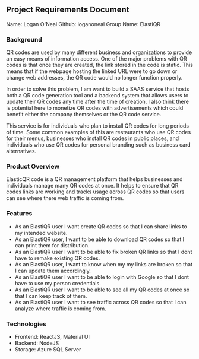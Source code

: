 ## Project Requirements Document

Name:       Logan O'Neal
Github:     loganoneal
Group Name: ElastiQR

### Background
QR codes are used by many different business and organizations to provide an easy means of information access. One of the major problems with QR codes is that once they are created, the link stored in the code is static. This means that if the webpage hosting the linked URL were to go down or change web addresses, the QR code would no longer function properly. 

In order to solve this problem, I am want to build a SAAS service that hosts both a QR code generation tool and a backend system that allows users to update their QR codes any time after the time of creation. I also think there is potential here to monetize QR codes with advertisements which could benefit either the company themselves or the QR code service. 

This service is for individuals who plan to install QR codes for long periods of time. Some common examples of this are restaurants who use QR codes for their menus, businesses who install QR codes in public places, and individuals who use QR codes for personal branding such as business card alternatives. 

### Product Overview 
ElasticQR code is a QR management platform that helps businesses and individuals manage many QR codes at once. It helps to ensure that 
QR codes links are working and tracks usage across QR codes so that users can see where there web traffic is coming from. 

### Features 
- As an ElastiQR user I want create QR codes so that I can share links to my intended website. 
- As an ElastiQR user, I want to be able to download QR codes so that I can print them for distribution. 
- As an ElastiQR user I want to be able to fix broken QR links so that I dont have to remake existing QR codes. 
- As an ElastiQR user, I want to know when my my links are broken so that I can update them accordingly. 
- As an ElastiQR user I want to be able to login with Google so that I dont have to use my person credentials. 
- As an ElastiQR user I want to be able to see all my QR codes at once so that I can keep track of them. 
- As an ElastiQR user I want to see traffic across QR codes so that I can analyze where traffic is coming from. 

### Technologies
- Frontend: ReactJS, Material UI
- Backend: NodeJS
- Storage: Azure SQL Server
